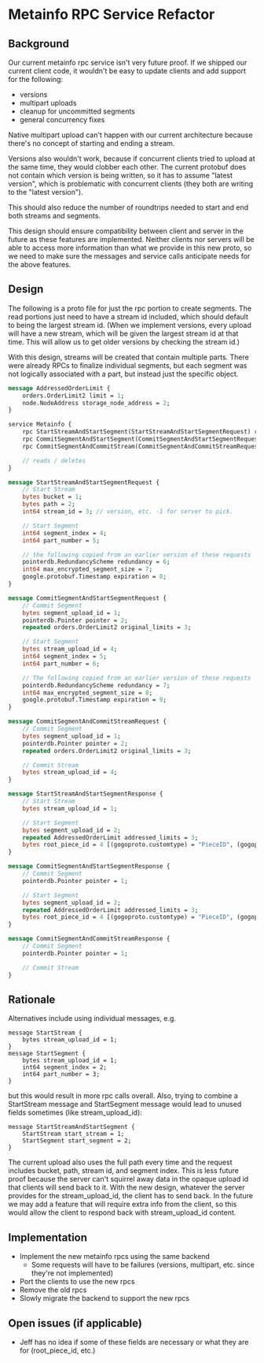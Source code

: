 # Metainfo RPC Service Refactor

## Background

Our current metainfo rpc service isn't very future proof.
If we shipped our current client code, it wouldn't be easy to update clients and add support for the following:
- versions
- multipart uploads
- cleanup for uncommitted segments
- general concurrency fixes

Native multipart upload can't happen with our current architecture because there's no concept of starting and ending a stream.

Versions also wouldn't work, because if concurrent clients tried to upload at the same time, they would clobber each other.
The current protobuf does not contain which version is being written, so it has to assume "latest version", which is problematic with concurrent clients (they both are writing to the "latest version").

This should also reduce the number of roundtrips needed to start and end both streams and segments.

This design should ensure compatibility between client and server in the future as these features are implemented. Neither clients nor servers will be able to access more information than what we provide in this new proto, so we need to make sure the messages and service calls anticipate needs for the above features.

## Design

The following is a proto file for just the rpc portion to create segments. The read portions just need to have a stream id included, which should default to being the largest stream id.
(When we implement versions, every upload will have a new stream, which will be given the largest stream id at that time. This will allow us to get older versions by checking the stream id.)

With this design, streams will be created that contain multiple parts. There were already RPCs to finalize individual segments, but each segment was not logically associated with a part, but instead just the specific object.

```protobuf
message AddressedOrderLimit {
    orders.OrderLimit2 limit = 1;
    node.NodeAddress storage_node_address = 2;
}

service Metainfo {
    rpc StartStreamAndStartSegment(StartStreamAndStartSegmentRequest) returns (StartStreamAndStartSegmentResponse);
    rpc CommitSegmentAndStartSegment(CommitSegmentAndStartSegmentRequest) returns (CommitSegmentAndStartSegmentResponse);
    rpc CommitSegmentAndCommitStream(CommitSegmentAndCommitStreamRequest) returns (CommitSegmentAndCommitStreamResponse);

    // reads / deletes
}

message StartStreamAndStartSegmentRequest {
    // Start Stream
    bytes bucket = 1;
    bytes path = 2;
    int64 stream_id = 3; // version, etc. -1 for server to pick.

    // Start Segment
    int64 segment_index = 4;
    int64 part_number = 5;

    // the following copied from an earlier version of these requests
    pointerdb.RedundancyScheme redundancy = 6;
    int64 max_encrypted_segment_size = 7;
    google.protobuf.Timestamp expiration = 8;
}

message CommitSegmentAndStartSegmentRequest {
    // Commit Segment
    bytes segment_upload_id = 1;
    pointerdb.Pointer pointer = 2;
    repeated orders.OrderLimit2 original_limits = 3;

    // Start Segment
    bytes stream_upload_id = 4;
    int64 segment_index = 5;
    int64 part_number = 6;

    // The following copied from an earlier version of these requests
    pointerdb.RedundancyScheme redundancy = 7;
    int64 max_encrypted_segment_size = 8;
    google.protobuf.Timestamp expiration = 9;
}

message CommitSegmentAndCommitStreamRequest {
    // Commit Segment
    bytes segment_upload_id = 1;
    pointerdb.Pointer pointer = 2;
    repeated orders.OrderLimit2 original_limits = 3;

    // Commit Stream
    bytes stream_upload_id = 4;
}

message StartStreamAndStartSegmentResponse {
    // Start Stream
    bytes stream_upload_id = 1;

    // Start Segment
    bytes segment_upload_id = 2;
    repeated AddressedOrderLimit addressed_limits = 3;
    bytes root_piece_id = 4 [(gogoproto.customtype) = "PieceID", (gogoproto.nullable) = false];
}

message CommitSegmentAndStartSegmentResponse {
    // Commit Segment
    pointerdb.Pointer pointer = 1;

    // Start Segment
    bytes segment_upload_id = 2;
    repeated AddressedOrderLimit addressed_limits = 3;
    bytes root_piece_id = 4 [(gogoproto.customtype) = "PieceID", (gogoproto.nullable) = false];
}

message CommitSegmentAndCommitStreamResponse {
    // Commit Segment
    pointerdb.Pointer pointer = 1;

    // Commit Stream
}
```

## Rationale

Alternatives include using individual messages, e.g.
```
message StartStream {
    bytes stream_upload_id = 1;
}
message StartSegment {
    bytes stream_upload_id = 1;
    int64 segment_index = 2;
    int64 part_number = 3;
}
```
but this would result in more rpc calls overall.
Also, trying to combine a StartStream message and StartSegment message would lead to unused fields sometimes (like stream_upload_id):
```
message StartStreamAndStartSegment {
	StartStream start_stream = 1;
	StartSegment start_segment = 2;
}
```

The current upload also uses the full path every time and the request includes bucket, path, stream id, and segment index. This is less future proof because the server can't squirrel away data in the opaque upload id that clients will send back to it. With the new design, whatever the server provides for the stream_upload_id, the client has to send back. In the future we may add a feature that will require extra info from the client, so this would allow the client to respond back with stream_upload_id content.

## Implementation

- Implement the new metainfo rpcs using the same backend
    - Some requests will have to be failures (versions, multipart, etc. since they're not implemented)
- Port the clients to use the new rpcs
- Remove the old rpcs
- Slowly migrate the backend to support the new rpcs

## Open issues (if applicable)

- Jeff has no idea if some of these fields are necessary or what they are for (root_piece_id, etc.)